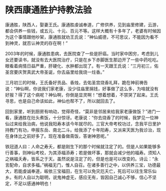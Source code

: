 # 陕西康通胜护持教法验

康通胜，陕西人，娶妻王氏。康通胜虔诚奉道，广修供养，见到庙里修建，云游，都会供养一些钱，或五元、十元、百元不等。这样大概有十多年了，老婆有时候因为这个事情跟他吵架，康通胜就劝王氏说：“神仙威德，不可思议，不能因为看不到神灵，就否认神灵的存在啊！”

2003年的时候，康通胜患病，去医院查了一些是肝癌。当时家中困穷，考虑到儿女还要读书，就没有去大医院治疗，只是在乡下赤脚医生那边开了一些中药吃吃。眼看着病情日益严重，肝硬化、水肿都出现了。有一天跟王氏说：“三月初三，佑圣宫要庆贺真武大帝圣诞，你去庙里给我烧一炷香。”

三月初三的时候，王氏备好贡品、香烛，去佑圣宫烧香礼拜，跪在神前祷告说：“神仙啊，你说我们家老康，没少往庙里捐钱，好事做了这么多，为啥就没有好报？得了这个病呢？神仙啊，你倒是显灵啊！”想着想着，不禁哭了起来。王氏寻思，也是自己命该如此，神仙也帮不了，所以就回去了。

回到家里，听到厨房有响动，觉得奇怪，“莫非是邻居来给我家老康做饭？”进门一看，康通胜在灶头煮饭，十分惊讶。老康说：“你去烧香了的时候，我梦见一位神仙过来给我治病，他说我阳寿本该今年就尽的。三官大帝考校功过，念我平日里护持教门有功，申报东岳、南北二斗。给我添了十年阳寿，又派来天医为我诊治，现在身体比之前好多了。现在准备做斋饭，答谢神恩呢。”

铁冠道人曰：人命之寿夭，都是刚生下的那个时候就注定了的。但是人如果能够多行善事，则神仙考校，为其添福添寿；若是做坏事，那就会减少他的福寿。须知人之祸福夭寿，皆系之于天。虽然说是注定了的，但是也是可以改变的。诗云：“永言配命，自求多福。”祸福无门，惟人自召。在诸多善行之中，以供养三宝，功德最大，若能虔诚奉道，皈依三宝福田，在生可以免灾厄夭亡，死后可以往生常乐仙乡。有的人自以为聪明，说鬼神虚无，感应无有，皆因自己诚心不够，信心不坚定，不足以感通神明也！
